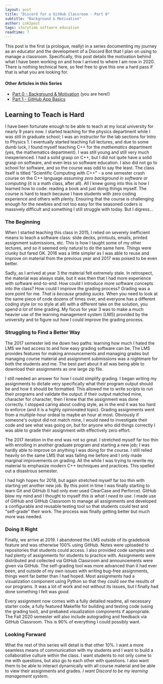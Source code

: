 ```yaml
---
layout: post
title: "Discord for a GitHub Classroom - Part 0"
subtitle: "Background & Motivation"
author: Lnk2past
tags: storytime software education
readtime: 7
---
```


This post is the first (a prologue, really) in a series documenting my journey as an educator and the development of a Discord Bot that I plan on using to manage a classroom. <!--more--> Specifically, this post details the motivation behind what I have been working on and how I arrived to where I am now in 2020. There is nothing technical here, so feel free to give this one a hard pass if that is what you are looking for.

#### Other Articles in this Series

* [Part 0 - Background & Motivation](/2020/04/15/discord-github-classroom-pt0.html) (you are here!)
* [Part 1 - GitHub App Basics](/2020/04/26/discord-github-classroom-pt1.html)

## Learning to Teach is Hard

I have been fortunate enough to be able to teach at my local university for nearly 9 years now. I started teaching for the physics department while I was still in graduate school; I was an instructor for the lab sections for Intro to Physics 1. I eventually started teaching full lectures, and due to some dumb luck, I found myself teaching C++ for the *mathematics* department (yes, the mathematics department). I was still young and still very much inexperienced. I had a solid grasp on C++, but I did not quite have a solid grasp on software, and even less so software education. I also did not go to school for software, and so the course was odd to say the least. The class itself is titled "Scientific Computing with C++" - a one semester crash course on the C++ language *assuming zero background in software or computing* (it is a math class, after all). All I knew going into this is how I learned how to code: reading a book and just doing things myself. The course is hard to teach because I have students with zero coding experience and others with plenty. Ensuring that the course is challenging enough for the newbies and not too easy for the seasoned coders is massively difficult and something I still struggle with today. But I digress...

### The Beginning

When I started teaching this class in 2015, I relied on severely inefficient means to teach a software class: slide decks, printouts, emails, printed assignment submissions, etc. This is how I taught some of my other lectures, and so it seemed only natural to do the same here. Things were clunky but fared OK. 2016 was a little simpler as I was able to reuse and improve on material from the previous year and 2017 was poised to be even better.

Sadly, as I arrived at year 3 the material felt extremely stale. In retrospect, the material was always stale, but it was then that I had more experience with software end-to-end. How could I introduce more software concepts into the class? How could I improve the grading process? Grading was a sore point for me. *That is because grading sucks*. When you need to look at the same piece of code dozens of times over, and everyone has a different coding style (or no style at all) with a different take on the solution, you spend *a lot* of time grading. My focus for year 3 was to make a much heavier use of the learning management system (LMS) provided by the university and to figure out how I could improve the grading process.

### Struggling to Find a Better Way

The 2017 semester led me down two paths: learning how much I hated the LMS we had access to and how easy grading software can be. The LMS provides features for making announcements and managing grades but managing course material and assignment submissions was a nightmare for both the students and me. The best part about it all was being able to download their assignments as one large zip file.

I still needed an answer for how I could simplify grading. I began writing my assignments to dictate very specifically what their program output should be and how it should be formatted. This allowed me to write scripts to run their programs and validate the output: if their output matched mine, character for character, then I knew that the assignment was done correctly. I stopped caring about coding style, as in the end it was too hard to enforce (and it is a highly opinionated topic). Grading assignments went from a multiple-hour ordeal to maybe an hour at most. Obviously if someone's output did not match mine, I would need to investigate their code and see what was going on, but for anyone who did things correctly I was able to grade their assignment with effectively zero effort.

The 2017 iteration in the end was not so great. I stretched myself far too thin with enrolling in another graduate program and starting a new job; I was hardly able to improve on anything I was doing for the course. I still relied heavily on the same LMS that was failing me before and I only made marginal improvements on grading. All the while I was trying to rewrite my material to emphasize modern C++ techniques and practices. This spelled out a disastrous semester.

I had high hopes for 2018, but again stretched myself far too thin with starting yet another new job. By this point in time I was finally starting to learn Git and GitHub (I had only ever used ClearCase and Perforce). GitHub blew my mind and I thought to myself *this is what I need to use*. I made use of GitHub and GitHub Classroom to manage all assignments and developed a configurable and reusable testing tool so that students could test and "self-grade" their work. The process was finally getting better but much more was needed.

### Doing it Right

Finally, we arrive at 2019. I abandoned the LMS outside of its gradebook feature and was otherwise 100% using GitHub. Notes were uploaded to repositories that students could access. I also provided code samples and had plenty of assignments for students to practice with. Assignments were distributed and collected via GitHub Classroom and announcements were given via GitHub. The self-grading tool was more advanced than it had ever been, and outside of my own issues with writing bug-free assignments, things went far better than I had hoped. Most assignments had a visualization component using Python so that they could *see* the results of our programs. It was a lot of work and not without its issues, but I finally had done something I felt was *good*.

Every assignment now comes with a fully detailed readme, all necessary starter code, a fully featured Makefile for building and testing code (using the grading tool), and prebaked visualization components if appropriate. The Fall 2020 semester will also include autograding and feedback via GitHub Classroom. This is 90% of everything I could possibly want.

### Looking Forward

What the rest of this series will detail is that other 10%. I want a more seamless means of communication with my students and I want to build a collaborative culture within the class. I want students to not only come to me with questions, but also go to each other with questions. I also want them to be able to interact dynamically with all course material and be able to view their assignments and grades. *I want Discord to be my learning management system*.
